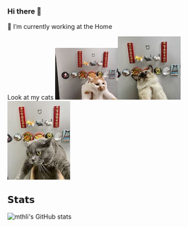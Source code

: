 ### Hi there 👋

🔭 I’m currently working at the Home

Look at my cats
![diban](./diban.jpeg)![diban](./ergou.jpeg)![diban](./amo.jpeg)


<!--
**dongqihouse/dongqihouse** is a ✨ _special_ ✨ repository because its `README.md` (this file) appears on your GitHub profile.

Here are some ideas to get you started:
- 🌱 I’m currently learning flutter and swift
- 👯 I’m looking to collaborate on ...
- 🤔 I’m looking for help with ...
- 💬 Ask me about ...
- 📫 How to reach me: ...
- 😄 Pronouns: ...
- ⚡ Fun fact: ...
-->
## 𝗦𝘁𝗮𝘁𝘀
![mthli's GitHub stats](https://github-readme-stats.vercel.app/api?username=dongqihouse&count_private=true&hide_title=true&show_icons=true)

